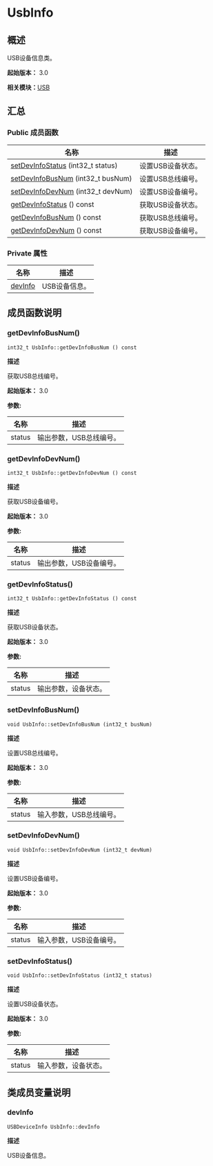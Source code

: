 # UsbInfo


## 概述

USB设备信息类。

**起始版本：** 3.0

**相关模块：**[USB](_u_s_b.md)


## 汇总


### Public 成员函数

| 名称 | 描述 | 
| -------- | -------- |
| [setDevInfoStatus](#setdevinfostatus) (int32_t status) | 设置USB设备状态。  | 
| [setDevInfoBusNum](#setdevinfobusnum) (int32_t busNum) | 设置USB总线编号。  | 
| [setDevInfoDevNum](#setdevinfodevnum) (int32_t devNum) | 设置USB设备编号。  | 
| [getDevInfoStatus](#getdevinfostatus) () const | 获取USB设备状态。  | 
| [getDevInfoBusNum](#getdevinfobusnum) () const | 获取USB总线编号。  | 
| [getDevInfoDevNum](#getdevinfodevnum) () const | 获取USB设备编号。  | 


### Private 属性

| 名称 | 描述 | 
| -------- | -------- |
| [devInfo](#devinfo) | USB设备信息。 | 


## 成员函数说明


### getDevInfoBusNum()

```
int32_t UsbInfo::getDevInfoBusNum () const
```
**描述**

获取USB总线编号。

**起始版本：** 3.0

**参数:**

| 名称 | 描述 | 
| -------- | -------- |
| status | 输出参数，USB总线编号。 | 


### getDevInfoDevNum()

```
int32_t UsbInfo::getDevInfoDevNum () const
```
**描述**

获取USB设备编号。

**起始版本：** 3.0

**参数:**

| 名称 | 描述 | 
| -------- | -------- |
| status | 输出参数，USB设备编号。 | 


### getDevInfoStatus()

```
int32_t UsbInfo::getDevInfoStatus () const
```
**描述**

获取USB设备状态。

**起始版本：** 3.0

**参数:**

| 名称 | 描述 | 
| -------- | -------- |
| status | 输出参数，设备状态。 | 


### setDevInfoBusNum()

```
void UsbInfo::setDevInfoBusNum (int32_t busNum)
```
**描述**

设置USB总线编号。

**起始版本：** 3.0

**参数:**

| 名称 | 描述 | 
| -------- | -------- |
| status | 输入参数，USB总线编号。 | 


### setDevInfoDevNum()

```
void UsbInfo::setDevInfoDevNum (int32_t devNum)
```
**描述**

设置USB设备编号。

**起始版本：** 3.0

**参数:**

| 名称 | 描述 | 
| -------- | -------- |
| status | 输入参数，USB设备编号。 | 


### setDevInfoStatus()

```
void UsbInfo::setDevInfoStatus (int32_t status)
```
**描述**

设置USB设备状态。

**起始版本：** 3.0

**参数:**

| 名称 | 描述 | 
| -------- | -------- |
| status | 输入参数，设备状态。 | 


## 类成员变量说明


### devInfo

```
USBDeviceInfo UsbInfo::devInfo
```
**描述**

USB设备信息。
